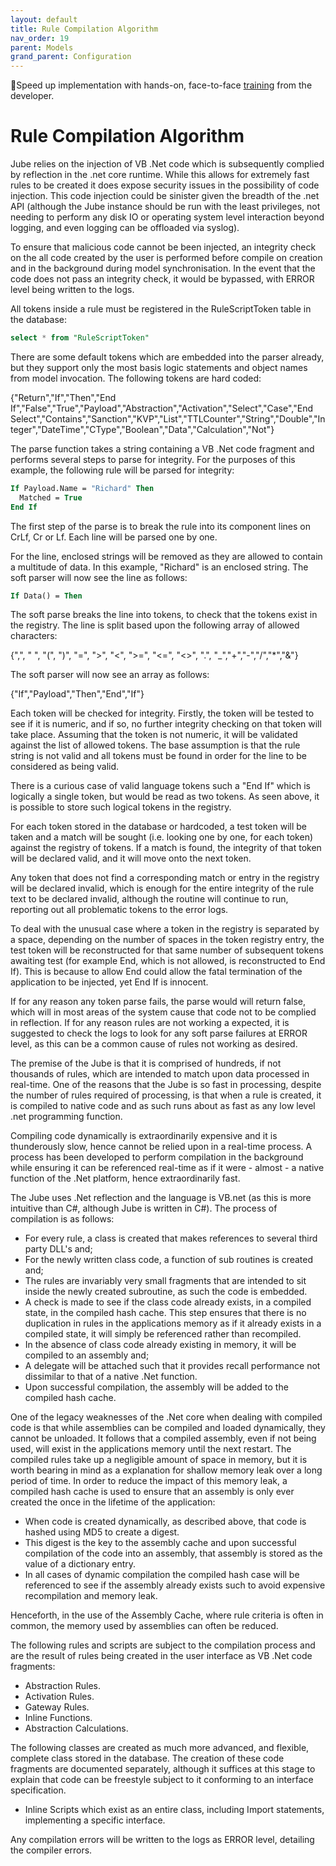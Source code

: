 ```yaml
---
layout: default
title: Rule Compilation Algorithm
nav_order: 19
parent: Models
grand_parent: Configuration
---
```


🚀Speed up implementation with hands-on, face-to-face [training](https://www.jube.io/jube-training) from the developer.

# Rule Compilation Algorithm
Jube relies on the injection of VB .Net code which is subsequently complied by reflection in the .net core runtime.  While this allows for extremely fast rules to be created it does expose security issues in the possibility of code injection.  This code injection could be sinister given the breadth of the .net API (although the Jube instance should be run with the least privileges, not needing to perform any disk IO or operating system level interaction beyond logging, and even logging can be offloaded via syslog).

To ensure that malicious code cannot be been injected, an integrity check on the all code created by the user is performed before compile on creation and in the background during model synchronisation.  In the event that the code does not pass an integrity check, it would be bypassed, with ERROR level being written to the logs.

All tokens inside a rule must be registered in the RuleScriptToken table in the database:

```sql
select * from "RuleScriptToken"
```

There are some default tokens which are embedded into the parser already, but they support only the most basis logic statements and object names from model invocation. The following tokens are hard coded:

{"Return","If","Then","End If","False","True","Payload","Abstraction","Activation","Select","Case","End Select","Contains","Sanction","KVP","List","TTLCounter","String","Double","Integer","DateTime","CType","Boolean","Data","Calculation","Not"}

The parse function takes a string containing a VB .Net code fragment and performs several steps to parse for integrity.  For the purposes of this example,  the following rule will be parsed for integrity:

```vb
If Payload.Name = "Richard" Then
  Matched = True
End If
```

The first step of the parse is to break the rule into its component lines on CrLf, Cr or Lf.  Each line will be parsed one by one.

For the line, enclosed strings will be removed as they are allowed to contain a multitude of data.  In this example,  "Richard" is an enclosed string.  The soft parser will now see the line as follows:

```vb
If Data() = Then
```

The soft parse breaks the line into tokens, to check that the tokens exist in the registry. The line is split based upon the following array of allowed characters:

{",", " ", "(", ")", "=", ">", "<", ">=", "<=", "<>", ".", "_","+","-","/","*","&"}

The soft parser will now see an array as follows:

{"If","Payload","Then","End","If"}

Each token will be checked for integrity.  Firstly,  the token will be tested to see if it is numeric, and if so, no further integrity checking on that token will take place. Assuming that the token is not numeric, it will be validated against the list of allowed tokens. The base assumption is that the rule string is not valid and all tokens must be found in order for the line to be considered as being valid.

There is a curious case of valid language tokens such a "End If" which is logically a single token, but would be read as two tokens.  As seen above, it is possible to store such logical tokens in the registry.

For each token stored in the database or hardcoded, a test token will be taken and a match will be sought (i.e. looking one by one, for each token) against the registry of tokens.  If a match is found,  the integrity of that token will be declared valid,  and it will move onto the next token.

Any token that does not find a corresponding match or entry in the registry will be declared invalid, which is enough for the entire integrity of the rule text to be declared invalid, although the routine will continue to run, reporting out all problematic tokens to the error logs.

To deal with the unusual case where a token in the registry is separated by a space,  depending on the number of spaces in the token registry entry,  the test token will be reconstructed for that same number of subsequent tokens awaiting test (for example End,  which is not allowed,  is reconstructed to End If).  This is because to allow End could allow the fatal termination of the application to be injected, yet End If is innocent.

If for any reason any token parse fails, the parse would will return false, which will in most areas of the system cause that code not to be complied in reflection.  If for any reason rules are not working a expected, it is suggested to check the logs to look for any soft parse failures at ERROR level,  as this can be a common cause of rules not working as desired.

The premise of the Jube is that it is comprised of hundreds,  if not thousands of rules,  which are intended to match upon data processed in real-time.  One of the reasons that the Jube is so fast in processing, despite the number of rules required of processing, is that when a rule is created,  it is compiled to native code and as such runs about as fast as any low level .net programming function.

Compiling code dynamically is extraordinarily expensive and it is thunderously slow, hence cannot be relied upon in a real-time process. A process has been developed to perform compilation in the background while ensuring it can be referenced real-time as if it were - almost - a native function of the .Net platform,  hence extraordinarily fast.

The Jube uses .Net reflection and the language is VB.net (as this is more intuitive than C#,  although Jube is written in C#). The process of compilation is as follows:

* For every rule,  a class is created that makes references to several third party DLL's and;
* For the newly written class code,  a function of sub routines is created and;
* The rules are invariably very small fragments that are intended to sit inside the newly created subroutine, as such the code is embedded.
* A check is made to see if the class code already exists,  in a compiled state, in the compiled hash cache.  This step ensures that there is no duplication in rules in the applications memory as if it already exists in a compiled state,  it will simply be referenced rather than recompiled.
* In the absence of class code already existing in memory, it will be compiled to an assembly and;
* A delegate will be attached such that it provides recall performance not dissimilar to that of a native .Net function.
* Upon successful compilation,  the assembly will be added to the compiled hash cache.

One of the legacy weaknesses of the .Net core when dealing with compiled code is that while assemblies can be compiled and loaded dynamically, they cannot be unloaded.  It follows that a compiled assembly,  even if not being used,  will exist in the applications memory until the next restart.  The compiled rules take up a negligible amount of space in memory, but it is worth bearing in mind as a explanation for shallow memory leak over a long period of time.  In order to reduce the impact of this memory leak, a compiled hash cache is used to ensure that an assembly is only ever created the once in the lifetime of the application:

* When code is created dynamically,  as described above,  that code is hashed using MD5 to create a digest.
* This digest is the key to the assembly cache and upon successful compilation of the code into an assembly,  that assembly is stored as the value of a dictionary entry.
* In all cases of dynamic compilation the compiled hash case will be referenced to see if the assembly already exists such to avoid expensive recompilation and memory leak.

Henceforth,  in the use of the Assembly Cache,  where rule criteria is often in common,  the memory used by assemblies can often be reduced.

The following rules and scripts are subject to the compilation process and are the result of rules being created in the user interface as VB .Net code fragments:

* Abstraction Rules.
* Activation Rules.
* Gateway Rules.
* Inline Functions.
* Abstraction Calculations.

The following classes are created as much more advanced, and flexible, complete class stored in the database. The creation of these code fragments are documented separately,  although it suffices at this stage to explain that code can be freestyle subject to it conforming to an interface specification.

* Inline Scripts which exist as an entire class,  including Import statements,  implementing a specific interface.

Any compilation errors will be written to the logs as ERROR level, detailing the compiler errors.